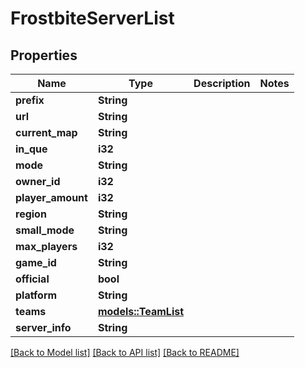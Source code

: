 # FrostbiteServerList

## Properties

Name | Type | Description | Notes
------------ | ------------- | ------------- | -------------
**prefix** | **String** |  | 
**url** | **String** |  | 
**current_map** | **String** |  | 
**in_que** | **i32** |  | 
**mode** | **String** |  | 
**owner_id** | **i32** |  | 
**player_amount** | **i32** |  | 
**region** | **String** |  | 
**small_mode** | **String** |  | 
**max_players** | **i32** |  | 
**game_id** | **String** |  | 
**official** | **bool** |  | 
**platform** | **String** |  | 
**teams** | [**models::TeamList**](TeamList.md) |  | 
**server_info** | **String** |  | 

[[Back to Model list]](../README.md#documentation-for-models) [[Back to API list]](../README.md#documentation-for-api-endpoints) [[Back to README]](../README.md)


